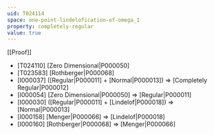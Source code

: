 ```yaml
---
uid: T024114
space: one-point-lindelofication-of-omega_1
property: completely-regular
value: true
---
```

[[Proof]]

* [T024110] [Zero Dimensional|P000050]
* [T023583] [Rothberger|P000068]
* [I000037] ([Regular|P000011] + [Normal|P000013]) => [Completely Regular|P000012]
* [I000054] [Zero Dimensional|P000050] => [Regular|P000011]
* [I000030] ([Regular|P000011] + [Lindelof|P000018]) => [Normal|P000013]
* [I000158] [Menger|P000066] => [Lindelof|P000018]
* [I000160] [Rothberger|P000068] => [Menger|P000066]

